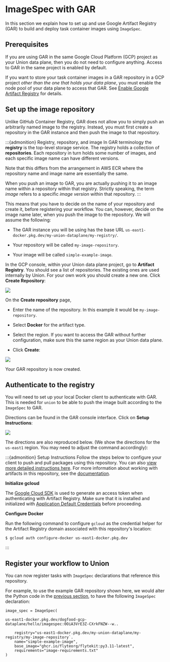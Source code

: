 # ImageSpec with GAR

In this section we explain how to set up and use Google Artifact Registry (GAR) to build and deploy task container images using `ImageSpec`.

## Prerequisites

If you are using GAR in the same Google Cloud Platform (GCP) project as your Union data plane, then you do not need to configure anything.
Access to GAR in the same project is enabled by default.

If you want to store your task container images in a GAR repository in a GCP project _other than the one that holds your data plane_, you must enable the node pool of your data plane to access that GAR.
See [Enable Google Artifact Registry](../../../integrations/enabling-gcp-resources/enabling-google-artifact-registry.md) for details.

## Set up the image repository

Unlike GitHub Container Registry, GAR does not allow you to simply push an arbitrarily named image to the registry.
Instead, you must first create a repository in the GAR instance and then push the image to that repository.

:::{admonition} Registry, repository, and image
In GAR terminology the **registry** is the top-level storage service. The registry holds a collection of **repositories**. Each repository in turn holds some number of images, and each specific image name can have different versions.

Note that this differs from the arrangement in AWS ECR where the repository name and image name are essentially the same.

When you push an image to GAR, you are actually pushing it to an image name within a repository within that registry. Strictly speaking, the term *image* refers to a specific *image version* within that repository.
:::


This means that you have to decide on the name of your repository and create it, before registering your workflow. You can, however, decide on the image name later, when you push the image to the repository. We will assume the following:

* The GAR instance you will be using has the base URL `us-east1-docker.pkg.dev/my-union-dataplane/my-registry/`.

* Your repository will be called `my-image-repository`.

* Your image will be called `simple-example-image`.

In the GCP console, within your Union data plane project, go to **Artifact Registry**. You should see a list of repositories. The existing ones are used internally by Union. For your own work you should create a new one. Click **Create Repository**:

![](/_static/images/gar-create-repository-1.png)

On the **Create repository** page,

* Enter the name of the repository. In this example it would be `my-image-repository`.

* Select **Docker** for the artifact type.

* Select the region. If you want to access the GAR without further configuration, make sure this the same region as your Union data plane.

* Click **Create**:

![](/_static/images/gar-create-repository-2.png)

Your GAR repository is now created.

## Authenticate to the registry

You will need to set up your local Docker client to authenticate with GAR. This is needed for `union` to be able to push the image built according to the `ImageSpec` to GAR.

Directions can be found in the GAR console interface. Click on **Setup Instructions**:

![](/_static/images/gar-setup-instructions.png)

The directions are also reproduced below. (We show the directions for the `us-east1` region. You may need to adjust the command accordingly):

:::{admonition} Setup Instructions
Follow the steps below to configure your client to push and pull packages using this repository.
You can also [view more detailed instructions here](https://cloud.google.com/artifact-registry/docs/docker/authentication?authuser=1).
For more information about working with artifacts in this repository, see the [documentation](https://cloud.google.com/artifact-registry/docs/docker?authuser=1).

**Initialize gcloud**

The [Google Cloud SDK](https://cloud.google.com/sdk/docs/?authuser=1) is used to generate an access token when authenticating with Artifact Registry.
Make sure that it is installed and initialized with [Application Default Credentials](https://cloud.google.com/sdk/gcloud/reference/auth/application-default/login?authuser=1) before proceeding.

**Configure Docker**

Run the following command to configure `gcloud` as the credential helper for the Artifact Registry domain associated with this repository's location:

```{code-block} shell
$ gcloud auth configure-docker us-east1-docker.pkg.dev
```
:::

## Register your workflow to Union

You can now register tasks with `ImageSpec` declarations that reference this repository.

For example, to use the example GAR repository shown here, we would alter the Python code in the [previous section](./index.md), to have the following `ImageSpec` declaration:

```{code-block} python
image_spec = ImageSpec(

us-east1-docker.pkg.dev/dogfood-gcp-dataplane/hello/imagespec:0OiA3VrE3Z-CXrkFNZW--w..

    registry="us-east1-docker.pkg.dev/my-union-dataplane/my-registry/my-image-repository`.
    name="simple-example-image",
    base_image="ghcr.io/flyteorg/flytekit:py3.11-latest",
    requirements="image-requirements.txt"
)
```

